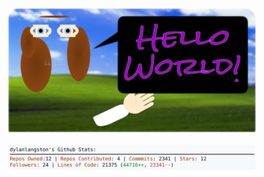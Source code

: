 <!-- 
Version 2.0.193
Built Sun Jan 26 2025 05:06:23 GMT+0000 (Coordinated Universal Time)
-->

<h1 align="center">
  <a href="https://github.com/dylanlangston/dylanlangston/tree/master/src" title="Click to View Source">
    <picture width="100%" alt="Dylan">
      <source media="(prefers-color-scheme: dark)" srcset="dylan-dark.svg?version=2.0.193">
      <img src="dylan-light.svg?version=2.0.193" alt="Dylan">
    </picture>
  </a>
</h1>

<div align="center">
  <picture width="100%" alt="Profile Info and Stats">
    <source media="(prefers-color-scheme: dark)" srcset="stats-dark.svg?version=2.0.193">
    <img src="stats-light.svg?version=2.0.193" alt="Profile Info and Stats">
  </picture>
</div>
